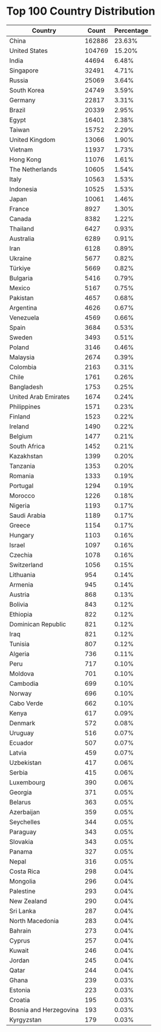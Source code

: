 # Top 100 Country Distribution
| Country | Count | Percentage |
|----|----|----|
| China | 162886 | 23.63% |
| United States | 104769 | 15.20% |
| India | 44694 | 6.48% |
| Singapore | 32491 | 4.71% |
| Russia | 25069 | 3.64% |
| South Korea | 24749 | 3.59% |
| Germany | 22817 | 3.31% |
| Brazil | 20339 | 2.95% |
| Egypt | 16401 | 2.38% |
| Taiwan | 15752 | 2.29% |
| United Kingdom | 13066 | 1.90% |
| Vietnam | 11937 | 1.73% |
| Hong Kong | 11076 | 1.61% |
| The Netherlands | 10605 | 1.54% |
| Italy | 10563 | 1.53% |
| Indonesia | 10525 | 1.53% |
| Japan | 10061 | 1.46% |
| France | 8927 | 1.30% |
| Canada | 8382 | 1.22% |
| Thailand | 6427 | 0.93% |
| Australia | 6289 | 0.91% |
| Iran | 6128 | 0.89% |
| Ukraine | 5677 | 0.82% |
| Türkiye | 5669 | 0.82% |
| Bulgaria | 5416 | 0.79% |
| Mexico | 5167 | 0.75% |
| Pakistan | 4657 | 0.68% |
| Argentina | 4626 | 0.67% |
| Venezuela | 4569 | 0.66% |
| Spain | 3684 | 0.53% |
| Sweden | 3493 | 0.51% |
| Poland | 3146 | 0.46% |
| Malaysia | 2674 | 0.39% |
| Colombia | 2163 | 0.31% |
| Chile | 1761 | 0.26% |
| Bangladesh | 1753 | 0.25% |
| United Arab Emirates | 1674 | 0.24% |
| Philippines | 1571 | 0.23% |
| Finland | 1523 | 0.22% |
| Ireland | 1490 | 0.22% |
| Belgium | 1477 | 0.21% |
| South Africa | 1452 | 0.21% |
| Kazakhstan | 1399 | 0.20% |
| Tanzania | 1353 | 0.20% |
| Romania | 1333 | 0.19% |
| Portugal | 1294 | 0.19% |
| Morocco | 1226 | 0.18% |
| Nigeria | 1193 | 0.17% |
| Saudi Arabia | 1189 | 0.17% |
| Greece | 1154 | 0.17% |
| Hungary | 1103 | 0.16% |
| Israel | 1097 | 0.16% |
| Czechia | 1078 | 0.16% |
| Switzerland | 1056 | 0.15% |
| Lithuania | 954 | 0.14% |
| Armenia | 945 | 0.14% |
| Austria | 868 | 0.13% |
| Bolivia | 843 | 0.12% |
| Ethiopia | 822 | 0.12% |
| Dominican Republic | 821 | 0.12% |
| Iraq | 821 | 0.12% |
| Tunisia | 807 | 0.12% |
| Algeria | 736 | 0.11% |
| Peru | 717 | 0.10% |
| Moldova | 701 | 0.10% |
| Cambodia | 699 | 0.10% |
| Norway | 696 | 0.10% |
| Cabo Verde | 662 | 0.10% |
| Kenya | 617 | 0.09% |
| Denmark | 572 | 0.08% |
| Uruguay | 516 | 0.07% |
| Ecuador | 507 | 0.07% |
| Latvia | 459 | 0.07% |
| Uzbekistan | 417 | 0.06% |
| Serbia | 415 | 0.06% |
| Luxembourg | 390 | 0.06% |
| Georgia | 371 | 0.05% |
| Belarus | 363 | 0.05% |
| Azerbaijan | 359 | 0.05% |
| Seychelles | 344 | 0.05% |
| Paraguay | 343 | 0.05% |
| Slovakia | 343 | 0.05% |
| Panama | 327 | 0.05% |
| Nepal | 316 | 0.05% |
| Costa Rica | 298 | 0.04% |
| Mongolia | 296 | 0.04% |
| Palestine | 293 | 0.04% |
| New Zealand | 290 | 0.04% |
| Sri Lanka | 287 | 0.04% |
| North Macedonia | 283 | 0.04% |
| Bahrain | 273 | 0.04% |
| Cyprus | 257 | 0.04% |
| Kuwait | 246 | 0.04% |
| Jordan | 245 | 0.04% |
| Qatar | 244 | 0.04% |
| Ghana | 239 | 0.03% |
| Estonia | 223 | 0.03% |
| Croatia | 195 | 0.03% |
| Bosnia and Herzegovina | 193 | 0.03% |
| Kyrgyzstan | 179 | 0.03% |
